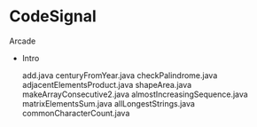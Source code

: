 # CodeSignal

Arcade
  * Intro
    
     add.java
     centuryFromYear.java
     checkPalindrome.java
     adjacentElementsProduct.java
     shapeArea.java
     makeArrayConsecutive2.java
     almostIncreasingSequence.java
     matrixElementsSum.java
     allLongestStrings.java
     commonCharacterCount.java
